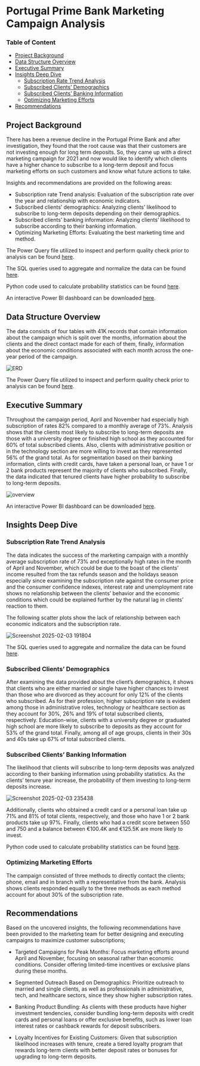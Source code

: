 # Portugal Prime Bank Marketing Campaign Analysis


### Table of Content
- [Project Background](#Project-Background)
- [Data Structure Overview](#Data-Structure-Overview)
- [Executive Summary](#Executive-Summary)
- [Insights Deep Dive](#Insights-DeepDive)
  - [Subscription Rate Trend Analysis](#Subscription-Rate-Trend-Analysis)
  - [Subscribed Clients’ Demographics](#Subscribed-Clients’-Demographics)
  - [Subscribed Clients’ Banking Information](#Subscribed-Clients’-Banking-Information)
  - [Optimizing Marketing Efforts](#Optimizing-Marketing-Efforts)
- [Recommendations](#Recommendations)


## Project Background
There has been a revenue decline in the Portugal Prime Bank and after investigation, they found that the root cause was that their customers are not investing enough for long term deposits. So, they came up with a direct marketing campaign for 2021 and now would like to identify which clients have a higher chance to subscribe to a long-term deposit and focus marketing efforts on such customers and know what future actions to take.

Insights and recommendations are provided on the following areas:
-	Subscription rate Trend analysis: Evaluation of the subscription rate over the year and relationship with economic indicators.
-	Subscribed clients’ demographics: Analyzing clients’ likelihood to subscribe to long-term deposits depending on their demographics.
-	Subscribed clients’ banking information: Analyzing clients’ likelihood to subscribe according to their banking information.
-	Optimizing Marketing Efforts: Evaluating the best marketing time and method.

The Power Query file utilized to inspect and perform quality check prior to analysis can be found [here](marketing_campaign.xlsx).

The SQL queries used to aggregate and normalize the data can be found [here](marketing_campaign.sql).

Python code used to calculate probability statistics can be found [here](campaign_analysis.ipynb).

An interactive Power BI dashboard can be downloaded [here](marketing_campaign.pbix).

## Data Structure Overview
The data consists of four tables with 41K records that contain information about the campaign which is split over the months, information about the clients and the direct contact made for each of them, finally, information about the economic conditions associated with each month across the one-year period of the campaign. 

![ERD](https://github.com/user-attachments/assets/a5c41e69-8a5f-450b-93b4-dc6dd1acd08b)

The Power Query file utilized to inspect and perform quality check prior to analysis can be found [here](marketing_campaign.xlsx).

## Executive Summary
Throughout the campaign period, April and November had especially high subscription of rates 82% compared to a monthly average of 73%. Analysis shows that the clients most likely to subscribe to long-term deposits are those with a university degree or finished high school as they accounted for 60% of total subscribed clients. Also, clients with administrative position or in the technology section are more willing to invest as they represented 56% of the grand total. As for segmentation based on their banking information, clints with credit cards, have taken a personal loan, or have 1 or 2 bank products represent the majority of clients who subscribed. Finally, the data indicated that tenured clients have higher probability to subscribe to long-term deposits. 

![overview](https://github.com/user-attachments/assets/905f8d7c-09fa-43de-80d8-25367944f7a9)

An interactive Power BI dashboard can be downloaded [here](marketing_campaign.pbix).

## Insights Deep Dive
### Subscription Rate Trend Analysis
The data indicates the success of the marketing campaign with a monthly average subscription rate of 73% and exceptionally high rates in the month of April and November, which could be due to the boast of the clients’ income resulted from the tax refunds season and the holidays season especially since examining the subscription rate against the consumer price and the consumer confidence indexes, interest rate and unemployment rate shows no relationship between the clients’ behavior and the economic conditions which could be explained further by the natural lag in clients’ reaction to them.

The following scatter plots show the lack of relationship between each economic indicators and the subscription rate. 

![Screenshot 2025-02-03 191804](https://github.com/user-attachments/assets/d1028fd6-690e-4475-a3a4-2b92b92dc3a3)

The SQL queries used to aggregate and normalize the data can be found [here](marketing_campaign.sql).

### Subscribed Clients’ Demographics 
After examining the data provided about the client’s demographics, it shows that clients who are either married or single have higher chances to invest than those who are divorced as they account for only 12% of the clients who subscribed. As for their profession, higher subscription rate is evident among those in administrative roles, technology or healthcare section as they account for 30%, 26% and 19% of total subscribed clients, respectively. Education-wise, clients with a university degree or graduated high school are more likely to subscribe to deposits as they account for 53% of the grand total. Finally, among all of age groups, clients in their 30s and 40s take up 67% of total subscribed clients.

### Subscribed Clients’ Banking Information
The likelihood that clients will subscribe to long-term deposits was analyzed according to their banking information using probability statistics. As the clients’ tenure year increase, the probability of them investing to long-term deposits increase. 

![Screenshot 2025-02-03 235438](https://github.com/user-attachments/assets/2678d510-60ef-44ac-97e1-af52eeb28690)

Additionally, clients who obtained a credit card or a personal loan take up 71% and 81% of total clients, respectively, and those who have 1 or 2 bank products take up 97%. Finally, clients who had a credit score between 550 and 750 and a balance between €100.4K and €125.5K are more likely to invest.

Python code used to calculate probability statistics can be found [here](campaign_analysis.ipynb).

### Optimizing Marketing Efforts
The campaign consisted of three methods to directly contact the clients; phone, email and in branch with a representative from the bank. Analysis shows clients responded equally to the three methods as each method account for about 30% of the subscription rate.

## Recommendations
Based on the uncovered insights, the following recommendations have been provided to the marketing team for better designing and executing campaigns to maximize customer subscriptions;
- Targeted Campaigns for Peak Months:
Focus marketing efforts around April and November, focusing on seasonal rather than economic conditions. Consider offering limited-time incentives or exclusive plans during these months.

- Segmented Outreach Based on Demographics:
Prioritize outreach to married and single clients, as well as professionals in administrative, tech, and healthcare sectors, since they show higher subscription rates.

- Banking Product Bundling:
As clients with these products have higher investment tendencies, consider bundling long-term deposits with credit cards and personal loans or offer exclusive benefits, such as lower loan interest rates or cashback rewards for deposit subscribers.

- Loyalty Incentives for Existing Customers:
Given that subscription likelihood increases with tenure, create a tiered loyalty program that rewards long-term clients with better deposit rates or bonuses for upgrading to long-term deposits.
